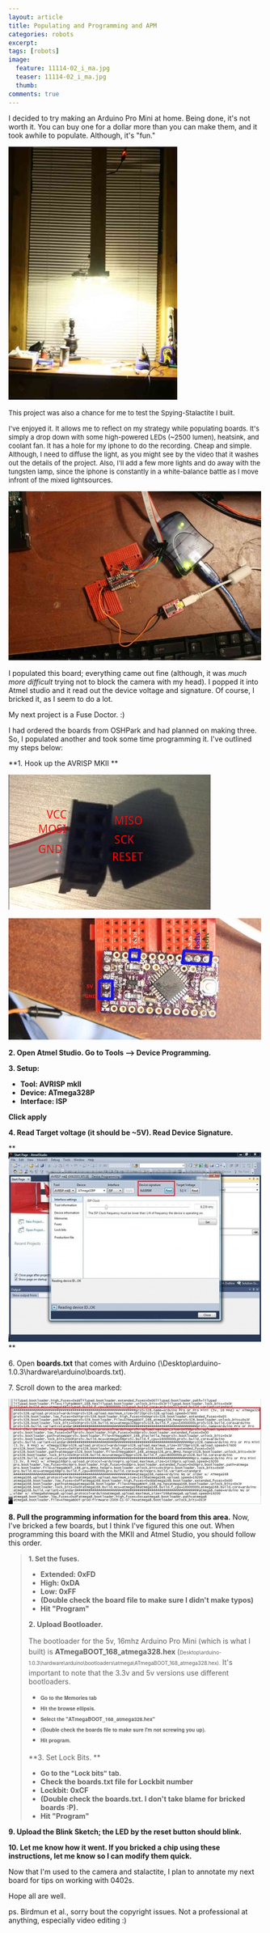 ```yaml
---
layout: article
title: Populating and Programming and APM
categories: robots
excerpt:
tags: [robots]
image:
  feature: 11114-02_i_ma.jpg
  teaser: 11114-02_i_ma.jpg
  thumb:
comments: true
---
```


I decided to try making an Arduino Pro Mini at home.  Being done, it's not worth it.  You can buy one for a dollar more than you can make them, and it took awhile to populate.  Although, it's "fun."

![](/images/IMG_8868_513x768.jpg)

<span style="font-size: 13px; line-height: 1.231;">This project was also a chance for me to test the Spying-Stalactite I built.</span>

<span style="font-size: 13px; line-height: 1.231;">I've enjoyed it.  It allows me to reflect on my strategy while populating boards.  It's simply a drop down with some high-powered LEDs (~2500 lumen), heatsink, and coolant fan.  It has a hole for my iphone to do the recording.  Cheap and simple.  Although, I need to diffuse the light, as you might see by the video that it washes out the details of the project.  Also, I'll add a few more lights and do away with the tungsten lamp, since the iphone is constantly in a white-balance battle as I move infront of the mixed light</span><span style="line-height: 1.231;">sources.</span>

![](/images/IMG_8862_1150x768.jpg)

I populated this board; everything came out fine (although, it was _much more difficult_ trying not to block the camera with my head).  I popped it into Atmel studio and it read out the device voltage and signature.  Of course, I bricked it, as I seem to do a lot.

My next project is a Fuse Doctor. :)

I had ordered the boards from OSHPark and had planned on making three.  So, I populated another and took some time programming it.  I've outlined my steps below:

**1\. Hook up the AVRISP MKII **

![](/images/avrispmkii-pin-out.png)

![](/images/Pinout_of_Aduino_Pro_Mini.jpg)

**2\. Open Atmel Studio.  Go to Tools --> Device Programming.**

**3\. Setup:**

*   **Tool: AVRISP mkII**
*   **Device: ATmega328P**
*   **Interface: ISP**

**Click apply**

**4\. Read Target voltage (it should be ~5V).  Read Device Signature.**

**![](/images/Atmel_Studio_1.jpg)
**

6\. Open **boards.txt** that comes with Arduino (\Desktop\arduino-1.0.3\hardware\arduino\boards.txt).

7\. Scroll down to the area marked:

![](/images/Boards_File.jpg)

**8\. Pull the programming information for the board from this area.**  Now, I've bricked a few boards, but I think I've figured this one out.  When programming this board with the MKII and Atmel Studio, you should follow this order.

> **<span style="font-size: 13px; line-height: 1.231;">1\. Set the fuses.</span>**
>
> *   **Extended: 0xFD**
> *   **High: 0xDA**
> *   **Low: 0xFF**
> *   **(Double check the board file to make sure I didn't make typos)**
> *   **Hit "Program"**
>
> **2\. Upload Bootloader.**
>
> <span style="line-height: 20.99431800842285px;">The bootloader for the 5v, 16mhz Arduino Pro Mini (which is what I built) is </span>**<span style="line-height: 20.99431800842285px;">ATmegaBOOT_168_atmega328.hex</span><span style="font-size: 14px; line-height: 21px;"> </span>**<span style="font-size: 14px; line-height: 21px;">(</span><span style="font-size: x-small;"><span style="line-height: 20.99431800842285px;">Desktop\arduino-1.0.3\hardware\arduino\bootloaders\atmega\ATmegaBOOT_168_atmega328.hex).</span></span><span style="line-height: 14px;">  It's important to note that the 3.3v and 5v versions use different bootloaders.</span>
>
> *   **<span style="font-family: 'Helvetica Neue', Helvetica, Arial, sans-serif; font-size: x-small;"><span style="line-height: 20.99431800842285px;">Go to the Memories tab</span></span>**
> *   **<span style="font-family: 'Helvetica Neue', Helvetica, Arial, sans-serif; font-size: x-small;"><span style="line-height: 20.99431800842285px;">Hit the browse ellipsis.</span></span>**
> *   **<span style="font-family: 'Helvetica Neue', Helvetica, Arial, sans-serif; font-size: x-small;"><span style="line-height: 20.99431800842285px;">Select the "ATmegaBOOT_168_atmega328.hex"</span></span>**
> *   **<span style="font-family: 'Helvetica Neue', Helvetica, Arial, sans-serif; font-size: x-small;"><span style="line-height: 20.99431800842285px;">(Double check the boards file to make sure I'm not screwing you up).</span></span>**
> *   **<span style="font-family: 'Helvetica Neue', Helvetica, Arial, sans-serif; font-size: x-small;"><span style="line-height: 20.99431800842285px;">Hit program.</span></span>**
>
> **3\.  Set Lock Bits. **
>
> *   **<span style="font-size: 13px; line-height: 1.231;">Go to the "Lock bits" tab.  </span>**
> *   **Check the boards.txt file for Lockbit number**
> *   **Lockbit: 0xCF**
> *   **(Double check the boards.txt.  I don't take blame for bricked boards :P).**
> *   **Hit "Program"**

**9\. Upload the Blink Sketch; the LED by the reset button should blink.**

**10\. Let me know how it went.  If you bricked a chip using these instructions, let me know so I can modify them quick.**

Now that I'm used to the camera and stalactite, I plan to annotate my next board for tips on working with 0402s.

Hope all are well.

ps. Birdmun et al., sorry bout the copyright issues.  Not a professional at anything, especially video editing :)
